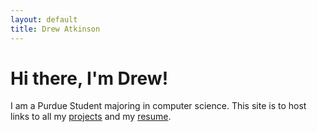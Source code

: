 ```yaml
---
layout: default
title: Drew Atkinson
---
```


# Hi there, I\'m Drew!
I am a Purdue Student majoring in computer science. This site is to host links to all my [projects](/projects) and my [resume](/resumes/fall15internship.docx).
